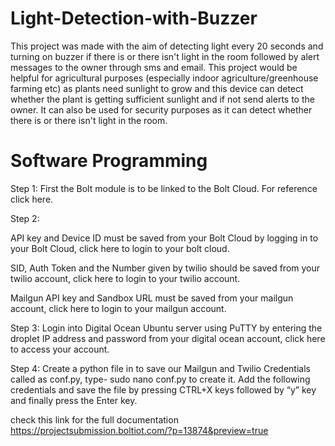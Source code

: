 # Light-Detection-with-Buzzer
This project was made with the aim of detecting light every 20 seconds and turning on buzzer if there is or there isn't light in the room followed by alert messages to the owner through sms and email. This project would be helpful for agricultural purposes (especially indoor agriculture/greenhouse farming etc) as plants need sunlight to grow and this device can detect whether the plant is getting sufficient sunlight and if not send alerts to the owner. It can also be used for security purposes as it can detect whether there is or there isn't light in the room.

# Software Programming
Step 1: First the Bolt module is to be linked to the Bolt Cloud. For reference click here.

Step 2:

API key and Device ID must be saved from your Bolt Cloud by logging in to your Bolt Cloud, click here to login to your bolt cloud.

SID, Auth Token and the Number given by twilio should be saved from your twilio account, click here to login to your twilio account.

Mailgun API key and Sandbox URL must be saved from your mailgun account, click here to login to your mailgun account.

Step 3: Login into Digital Ocean Ubuntu server using PuTTY by entering the droplet IP address and password from your digital ocean account, click here to access your account.

Step 4: Create a python file in to save our Mailgun and Twilio Credentials called as conf.py, type- sudo nano conf.py to create it. Add the following credentials and save the file by pressing CTRL+X keys followed by “y” key and finally press the Enter key.

 check this link for the full documentation https://projectsubmission.boltiot.com/?p=13874&preview=true
